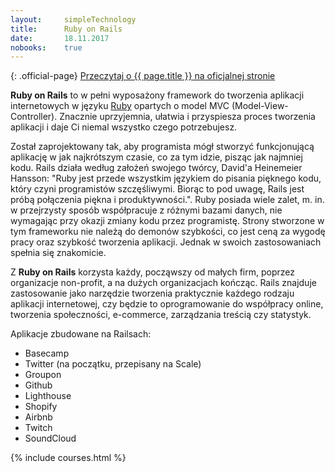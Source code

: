 ```yaml
---
layout:     simpleTechnology
title:      Ruby on Rails
date:       18.11.2017
nobooks:    true
---
```


{: .official-page}
[Przeczytaj o {{ page.title }} na oficjalnej stronie](https://rubyonrails.org/)

**Ruby on Rails** to w pełni wyposażony framework do tworzenia aplikacji internetowych w języku [Ruby](/technologie/ruby) opartych o model MVC (Model-View-Controller). Znacznie uprzyjemnia, ułatwia i przyspiesza proces tworzenia aplikacji i daje Ci niemal wszystko czego potrzebujesz.

Został zaprojektowany tak, aby programista mógł stworzyć funkcjonującą aplikację w jak najkrótszym czasie, co za tym idzie, pisząc jak najmniej kodu. Rails działa według założeń swojego twórcy, David'a Heinemeier Hansson: "Ruby jest przede wszystkim językiem do pisania pięknego kodu, który czyni programistów szczęśliwymi. Biorąc to pod uwagę, Rails jest próbą połączenia piękna i produktywności.". Ruby posiada wiele zalet, m. in. w przejrzysty sposób współpracuje z różnymi bazami danych, nie wymagając przy okazji zmiany kodu przez programistę. Strony stworzone w tym frameworku nie należą do demonów szybkości, co jest ceną za wygodę pracy oraz szybkość tworzenia aplikacji. Jednak w swoich zastosowaniach spełnia się znakomicie.

Z **Ruby on Rails** korzysta każdy, począwszy od małych firm, poprzez organizacje non-profit, a na dużych organizacjach kończąc. Rails znajduje zastosowanie jako narzędzie tworzenia praktycznie każdego rodzaju aplikacji internetowej, czy będzie to oprogramowanie do współpracy online, tworzenia społeczności, e-commerce, zarządzania treścią czy statystyk.

Aplikacje zbudowane na Railsach:
- Basecamp
- Twitter (na początku, przepisany na Scale)
- Groupon
- Github
- Lighthouse
- Shopify
- Airbnb
- Twitch
- SoundCloud

{% include courses.html %}